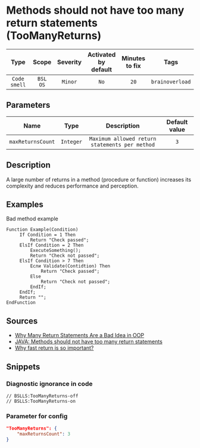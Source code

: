 # Methods should not have too many return statements (TooManyReturns)

|      Type      |    Scope    |     Severity     |    Activated<br>by default    |    Minutes<br>to fix    |      Tags       |
|:-------------:|:-----------------------------:|:----------------:|:------------------------------:|:-----------------------------------:|:---------------:|
| `Code smell` |         `BSL`<br>`OS`         | `Minor` |             `No`              |                `20`                 | `brainoverload` |

## Parameters


|        Name        |   Type   |                          Description                           |    Default value    |
|:-----------------:|:-------:|:-----------------------------------------------------------:|:------------------------------:|
| `maxReturnsCount` | `Integer` | `Maximum allowed return statements per method` |              `3`               |
<!-- Блоки выше заполняются автоматически, не трогать -->
## Description
<!-- Описание диагностики заполняется вручную. Необходимо понятным языком описать смысл и схему работу -->

A large number of returns in a method (procedure or function) increases its complexity and reduces performance and perception.

## Examples
<!-- В данном разделе приводятся примеры, на которые диагностика срабатывает, а также можно привести пример, как можно исправить ситуацию -->

Bad method example

```bsl
Function Example(Condition)
     If Condition = 1 Then
         Return "Check passed";
     ElsIf Condition = 2 Then
         ExecuteSomething();
         Return "Check not passed";
     ElsIf Condition > 7 Then
         Если Validate(Contidtion) Then
             Return "Check passed";
         Else
             Return "Check not passed";
         EndIf;
     EndIf;
     Return "";
EndFunction
```

## Sources

* [Why Many Return Statements Are a Bad Idea in OOP](https://www.yegor256.com/2015/08/18/multiple-return-statements-in-oop.html)
* [JAVA: Methods should not have too many return statements](https://rules.sonarsource.com/java/RSPEC-1142)
* [Why fast return is so important?](https://habr.com/ru/post/348074/)

## Snippets

<!-- Блоки ниже заполняются автоматически, не трогать -->
### Diagnostic ignorance in code

```bsl
// BSLLS:TooManyReturns-off
// BSLLS:TooManyReturns-on
```

### Parameter for config

```json
"TooManyReturns": {
    "maxReturnsCount": 3
}
```
